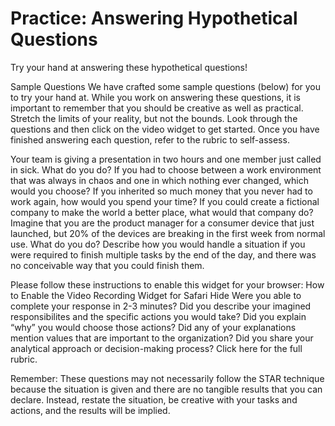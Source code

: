 # Practice: Answering Hypothetical Questions

Try your hand at answering these hypothetical questions!

Sample Questions
We have crafted some sample questions (below) for you to try your hand at. While you work on answering these questions, it is important to remember that you should be creative as well as practical. Stretch the limits of your reality, but not the bounds. Look through the questions and then click on the video widget to get started. Once you have finished answering each question, refer to the rubric to self-assess.

Your team is giving a presentation in two hours and one member just called in sick. What do you do?
If you had to choose between a work environment that was always in chaos and one in which nothing ever changed, which would you choose?
If you inherited so much money that you never had to work again, how would you spend your time?
If you could create a fictional company to make the world a better place, what would that company do?
Imagine that you are the product manager for a consumer device that just launched, but 20% of the devices are breaking in the first week from normal use. What do you do?
Describe how you would handle a situation if you were required to finish multiple tasks by the end of the day, and there was no conceivable way that you could finish them.

Please follow these instructions to enable this widget for your browser: How to Enable the Video Recording Widget for Safari
Hide
Were you able to complete your response in 2-3 minutes?
Did you describe your imagined responsibilites and the specific actions you would take?
Did you explain “why” you would choose those actions?
Did any of your explanations mention values that are important to the organization?
Did you share your analytical approach or decision-making process?
Click here for the full rubric.

Remember: These questions may not necessarily follow the STAR technique because the situation is given and there are no tangible results that you can declare. Instead, restate the situation, be creative with your tasks and actions, and the results will be implied.
